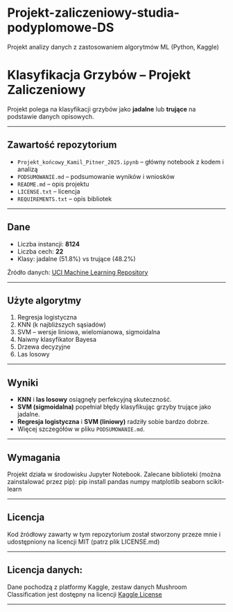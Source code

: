 # Projekt-zaliczeniowy-studia-podyplomowe-DS

Projekt analizy danych z zastosowaniem algorytmów ML (Python, Kaggle)

# Klasyfikacja Grzybów – Projekt Zaliczeniowy

Projekt polega na klasyfikacji grzybów jako **jadalne** lub **trujące** na podstawie danych opisowych.

---

## Zawartość repozytorium

- `Projekt_końcowy_Kamil_Pitner_2025.ipynb` – główny notebook z kodem i analizą
- `PODSUMOWANIE.md` – podsumowanie wyników i wniosków
- `README.md` – opis projektu
- `LICENSE.txt` – licencja
- `REQUIREMENTS.txt` – opis bibliotek

---

## Dane

- Liczba instancji: **8124**
- Liczba cech: **22**
- Klasy: jadalne (51.8%) vs trujące (48.2%)

Źródło danych: [UCI Machine Learning Repository](https://archive.ics.uci.edu/dataset/73/mushroom)

---

## Użyte algorytmy

1. Regresja logistyczna
2. KNN (k najbliższych sąsiadów)
3. SVM – wersje liniowa, wielomianowa, sigmoidalna
4. Naiwny klasyfikator Bayesa
5. Drzewa decyzyjne
6. Las losowy

---

## Wyniki

- **KNN** i **las losowy** osiągnęły perfekcyjną skuteczność.
- **SVM (sigmoidalna)** popełniał błędy klasyfikując grzyby trujące jako jadalne.
- **Regresja logistyczna** i **SVM (liniowy)** radziły sobie bardzo dobrze.
- Więcej szczegółów w pliku `PODSUMOWANIE.md`.

---

## Wymagania

Projekt działa w środowisku Jupyter Notebook.
Zalecane biblioteki (można zainstalować przez pip): pip install pandas numpy matplotlib seaborn scikit-learn

---

## Licencja
Kod źródłowy zawarty w tym repozytorium został stworzony przeze mnie i udostępniony na licencji MIT (patrz plik LICENSE.md)

---

## Licencja danych:
Dane pochodzą z platformy Kaggle, zestaw danych Mushroom Classification jest dostępny na licencji [Kaggle License](https://www.kaggle.com/datasets/uciml/mushroom-classification)

---
